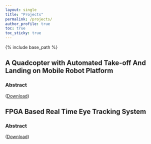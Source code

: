 ```yaml
---
layout: single
title: "Projects"
permalink: /projects/
author_profile: true
toc: true
toc_sticky: true
---
```


{% include base_path %}

## A Quadcopter with Automated Take-off And Landing on Mobile Robot Platform

### Abstract

([Download](https://basameera.github.io/files/MEng_4th_year_report_group.pdf))

## FPGA Based Real Time Eye Tracking System

### Abstract

([Download](https://basameera.github.io/files/MEng_3rd_year_report.pdf))

